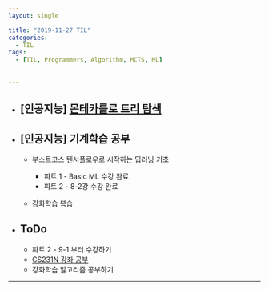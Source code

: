 ```yaml
---
layout: single

title: "2019-11-27 TIL"
categories:
  - TIL
tags:
  - [TIL, Programmers, Algorithm, MCTS, ML]

 
---
```




- ## [인공지능] [몬테카를로 트리 탐색](/ai/Monte-Carlo-Tree-Search/)

  
  
- ## [인공지능] 기계학습 공부

  - 부스트코스 텐서플로우로 시작하는 딥러닝 기초
  
    - 파트 1 - Basic ML 수강 완료
    - 파트 2 - 8-2강 수강 완료
    
  - 강화학습 복습
    
    
  
  
  
- ## ToDo

  - 파트 2 - 9-1 부터 수강하기
  - [CS231N 강좌 공부](http://cs231n.stanford.edu/syllabus.html)
  - 강화학습 알고리즘 공부하기

------

